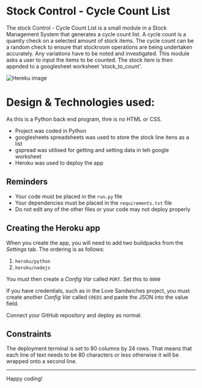 # Stock Control - Cycle Count List

The stock Control - Cycle Count List is a small module in a Stock Management System that generates a cycle count list.  A cycle count is a quanity check on a selected amount of stock items.  The cycle count can be a random check to ensure that stockroom operations are being undertaken accurately.  Any variations have to be noted and investigated.  This module asks a user to input the items to be counted.  The stock item is then appnded to a googlesheet worksheet 'stock_to_count'. 

![Hereku image](https://github.com/BwhelanKK/stock-control/assets/44683806/0f393272-de33-48b7-9644-c46322a1a896)

# Design & Technologies used:
As this is a Python back end program, thre is no HTML or CSS.
- Project was coded in Python
- googlesheets spreadsheets was used to store the stock line itens as a list
- gspread was utilised for getting and setting data in teh google worksheet
- Heroku was used to deploy the app


## Reminders

- Your code must be placed in the `run.py` file
- Your dependencies must be placed in the `requirements.txt` file
- Do not edit any of the other files or your code may not deploy properly

## Creating the Heroku app

When you create the app, you will need to add two buildpacks from the _Settings_ tab. The ordering is as follows:

1. `heroku/python`
2. `heroku/nodejs`

You must then create a _Config Var_ called `PORT`. Set this to `8000`

If you have credentials, such as in the Love Sandwiches project, you must create another _Config Var_ called `CREDS` and paste the JSON into the value field.

Connect your GitHub repository and deploy as normal.

## Constraints

The deployment terminal is set to 80 columns by 24 rows. That means that each line of text needs to be 80 characters or less otherwise it will be wrapped onto a second line.

---

Happy coding!
